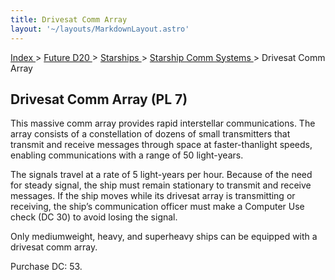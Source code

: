 ```yaml
---
title: Drivesat Comm Array
layout: '~/layouts/MarkdownLayout.astro'
---
```


[ Index ](/) > [ Future D20 ](/future.d20.srd) > [ Starships ](/future.d20.srd/starships) > [ Starship Comm Systems ](/future.d20.srd/starships/starship.comm) > Drivesat Comm Array

##  Drivesat Comm Array (PL 7)

This massive comm array provides rapid interstellar communications. The array
consists of a constellation of dozens of small transmitters that transmit and
receive messages through space at faster-thanlight speeds, enabling
communications with a range of 50 light-years.

The signals travel at a rate of 5 light-years per hour. Because of the need
for steady signal, the ship must remain stationary to transmit and receive
messages. If the ship moves while its drivesat array is transmitting or
receiving, the ship’s communication officer must make a Computer Use check (DC
30) to avoid losing the signal.

Only mediumweight, heavy, and superheavy ships can be equipped with a drivesat
comm array.

Purchase DC: 53.

